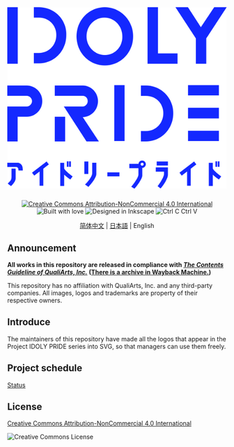 <h2 align="center">

![IDOLY PRIDE Logo](Logo/idoly-pride-logo-full-blue.svg)

</h2>

<div align="center">

[![Creative Commons Attribution-NonCommercial 4.0 International](https://forthebadge.com/images/badges/cc-by-nd.svg)](http://creativecommons.org/licenses/by-nc/4.0/) ![Built with love](https://forthebadge.com/images/badges/built-with-love.svg) ![Designed in Inkscape](https://forthebadge.com/images/badges/designed-in-inkscape.svg) ![Ctrl C Ctrl V](https://forthebadge.com/images/badges/ctrl-c-ctrl-v.svg)

[简体中文](README.md) | [日本語](README.ja.md) | English

</div>

## Announcement

**All works in this repository are released in compliance with [_The Contents Guideline of QualiArts, Inc._](guideline.md) ([There is a archive in Wayback Machine.](https://web.archive.org/web/20210804165602/https://qualiarts.jp/guideline))**

This repository has no affiliation with QualiArts, Inc. and any third-party companies. All images, logos and trademarks are property of their respective owners.

## Introduce

The maintainers of this repository have made all the logos that appear in the Project IDOLY PRIDE series into SVG, so that managers can use them freely.

## Project schedule

[Status](Status.md)

## License

[Creative Commons Attribution-NonCommercial 4.0 International](http://creativecommons.org/licenses/by-nc/4.0/)

![Creative Commons License](https://i.creativecommons.org/l/by-nc/4.0/88x31.png)
